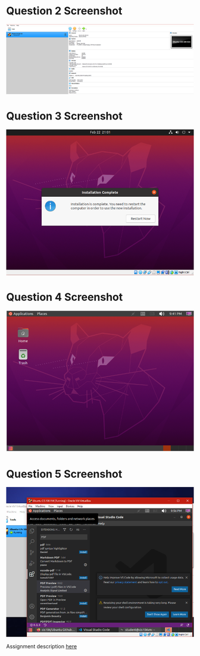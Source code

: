# Question 2 Screenshot

![Question 2 answer](../imgs/lab2/virtualbox.PNG)

# Question 3 Screenshot

![Question 3 answer](../imgs/lab2/question3.PNG)

# Question 4 Screenshot

![question 4 answer](../imgs/lab2/question4.PNG)

# Question 5 Screenshot

![Question 5 answer](../imgs/lab2/question5.PNG)

Assignment description [here](https://raw.githubusercontent.com/ra559/cis106/main/labs/lab2.md)